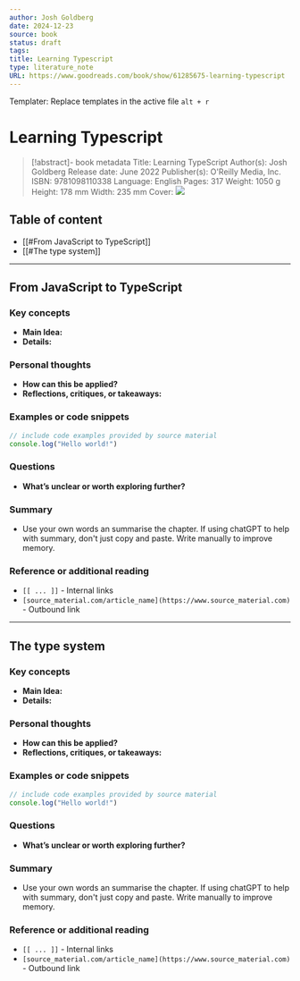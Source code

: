 ```yaml
---
author: Josh Goldberg
date: 2024-12-23
source: book
status: draft
tags: 
title: Learning Typescript
type: literature_note
URL: https://www.goodreads.com/book/show/61285675-learning-typescript
---
```


Templater: Replace templates in the active file `alt + r`


# Learning Typescript

> [!abstract]- book metadata
  Title: Learning TypeScript
  Author(s): Josh Goldberg
  Release date: June 2022
  Publisher(s): O'Reilly Media, Inc.
  ISBN: 9781098110338
  Language: English
  Pages: 317
  Weight: 1050 g
  Height: 178 mm
  Width: 235 mm
  Cover: ![](https://images-na.ssl-images-amazon.com/images/S/compressed.photo.goodreads.com/books/1655169041i/61285675.jpg)

## Table of content

- [[#From JavaScript to TypeScript]]
- [[#The type system]]

---
## From JavaScript to TypeScript

### Key concepts

- **Main Idea:**
- **Details:**

### Personal thoughts

- **How can this be applied?**
- **Reflections, critiques, or takeaways:**

### Examples or code snippets

```javascript
// include code examples provided by source material
console.log("Hello world!")
```

### Questions

- **What’s unclear or worth exploring further?**

### Summary

- Use your own words an summarise the chapter. If using chatGPT to help with summary, don't just copy and paste. Write manually to improve memory.

### Reference or additional reading

- `[[ ... ]]` - Internal links
- `[source_material.com/article_name](https://www.source_material.com)` - Outbound link

---

## The type system

### Key concepts

- **Main Idea:**
- **Details:**

### Personal thoughts

- **How can this be applied?**
- **Reflections, critiques, or takeaways:**

### Examples or code snippets

```javascript
// include code examples provided by source material
console.log("Hello world!")
```

### Questions

- **What’s unclear or worth exploring further?**

### Summary

- Use your own words an summarise the chapter. If using chatGPT to help with summary, don't just copy and paste. Write manually to improve memory.

### Reference or additional reading

- `[[ ... ]]` - Internal links
- `[source_material.com/article_name](https://www.source_material.com)` - Outbound link
